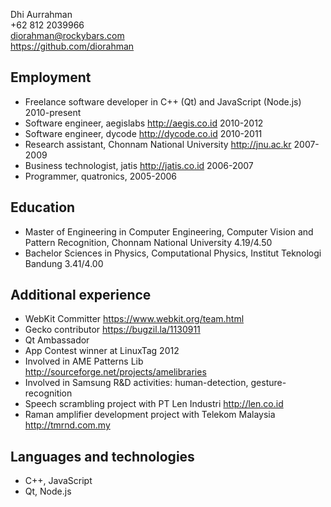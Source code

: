 Dhi Aurrahman
<br/>+62 812 2039966
<br/>diorahman@rockybars.com
<br/>https://github.com/diorahman

## Employment

- Freelance software developer in C++ (Qt) and JavaScript (Node.js) 2010-present
- Software engineer, aegislabs http://aegis.co.id 2010-2012
- Software engineer, dycode http://dycode.co.id 2010-2011
- Research assistant, Chonnam National University http://jnu.ac.kr 2007-2009
- Business technologist, jatis http://jatis.co.id 2006-2007
- Programmer, quatronics, 2005-2006

## Education

- Master of Engineering in Computer Engineering, Computer Vision and Pattern Recognition, Chonnam National University 4.19/4.50
- Bachelor Sciences in Physics, Computational Physics, Institut Teknologi Bandung 3.41/4.00

## Additional experience

- WebKit Committer https://www.webkit.org/team.html
- Gecko contributor https://bugzil.la/1130911
- Qt Ambassador
- App Contest winner at LinuxTag 2012
- Involved in AME Patterns Lib http://sourceforge.net/projects/amelibraries
- Involved in Samsung R&D activities: human-detection, gesture-recognition
- Speech scrambling project with PT Len Industri http://len.co.id
- Raman amplifier development project with Telekom Malaysia http://tmrnd.com.my

## Languages and technologies

- C++, JavaScript
- Qt, Node.js

